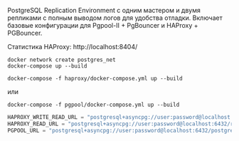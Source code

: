 PostgreSQL Replication Environment с одним мастером и двумя репликами 
с полным выводом логов для удобства отладки. Включает базовые конфигурации 
для Pgpool-II + PgBouncer и HAProxy + PGBouncer.

Статистика HAProxy: http://localhost:8404/

```shell
docker network create postgres_net
docker-compose up --build
```
```shell
docker-compose -f haproxy/docker-compose.yml up --build
```
или
```shell
docker-compose -f pgpool/docker-compose.yml up --build
```
```python
HAPROXY_WRITE_READ_URL = "postgresql+asyncpg://user:password@localhost:6432/write_db"
HAPROXY_READ_URL = "postgresql+asyncpg://user:password@localhost:6432/read_db"
PGPOOL_URL = "postgresql+asyncpg://user:password@localhost:6432/postgres"
```
